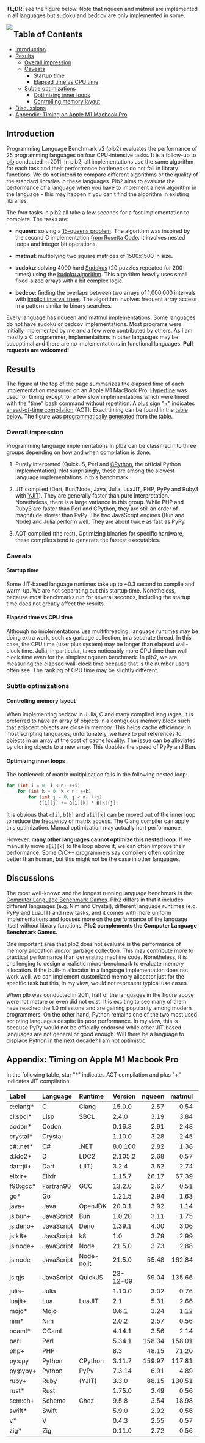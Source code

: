 **TL;DR**: see the figure below. Note that nqueen and matmul are implemented in
all languages but sudoku and bedcov are only implemented in some.

<img align="left" src="https://i.ibb.co/G9rChwK/template.png?v20">

## Table of Contents

- [Introduction](#intro)
- [Results](#result)
  - [Overall impression](#overall)
  - [Caveats](#caveat)
    - [Startup time](#startup)
	- [Elapsed time vs CPU time](#cputime)
  - [Subtle optimizations](#opt)
	- [Optimizing inner loops](#matmul)
	- [Controlling memory layout](#memlayout)
- [Discussions](#conclusion)
- [Appendix: Timing on Apple M1 Macbook Pro](#table)

## <a name="intro"></a>Introduction

Programming Language Benchmark v2 (plb2) evaluates the performance of 25
programming languages on four CPU-intensive tasks. It is a follow-up to
[plb][plb] conducted in 2011. In plb2, all implementations use the same
algorithm for each task and their performance bottlenecks do not fall in
library functions. We do not intend to compare different algorithms or the
quality of the standard libraries in these languages. Plb2 aims to
evaluate the performance of a language when you have to implement a new
algorithm in the language - this may happen if you can't find the algorithm in
existing libraries.

The four tasks in plb2 all take a few seconds for a fast implementation to
complete. The tasks are:

* **nqueen**: solving a [15-queens problem][8queen]. The algorithm was inspired
  by the second C implementation [from Rosetta Code][8qrc]. It involves nested
  loops and integer bit operations.

* **matmul**: multiplying two square matrices of 1500x1500 in size.

* **sudoku**: solving 4000 hard [Sudokus][sudoku] (20 puzzles repeated for 200
  times) using the [kudoku algorithm][kudoku]. This algorithm heavily uses
  small fixed-sized arrays with a bit complex logic.

* **bedcov**: finding the overlaps between two arrays of 1,000,000 intervals
  with [implicit interval trees][iitree]. The algorithm involves frequent
  array access in a pattern similar to binary searches.

Every language has nqueen and matmul implementations. Some languages do not
have sudoku or bedcov implementations. Most programs were initially implemented
by me and a few were contributed by others. As I am mostly a C programmer,
implementations in other languages may be suboptimal and there are no
implementations in functional languages. **Pull requests are welcomed!**

## <a name="result"></a>Results

The figure at the top of the page summarizes the elapsed time of each implementation
measured on an Apple M1 MacBook Pro. [Hyperfine][hyperfine] was used for timing
except for a few slow implementations which were timed with the "time" bash
command without repetition. A plus sign "+" indicates [ahead-of-time
compilation][aot] (AOT). Exact timing can be found in the [table below](#table). The
figure was [programmatically generated](analysis) from the table.

### <a name="overall"></a>Overall impression

Programming language implementations in plb2 can be classified into three groups
depending on how and when compilation is done:

1. Purely interpreted (QuickJS, Perl and [CPython][cpy], the official Python
   implementation). Not surprisingly, these are among the slowest language
   implementations in this benchmark.

2. JIT compiled (Dart, Bun/Node, Java, Julia, LuaJIT, PHP, PyPy and Ruby3 with
   [YJIT][yjit]). They are generally faster than pure interpretation.
   Nonetheless, there is a large variance in this group. While PHP and Ruby3
   are faster than Perl and CPython, they are still an order of magnitude
   slower than PyPy. The two JavaScript engines (Bun and Node) and Julia
   perform well. They are about twice as fast as PyPy.

3. AOT compiled (the rest). Optimizing binaries for specific hardware, these
   compilers tend to generate the fastest executables.

### <a name="caveat"></a>Caveats

#### <a name="startup"></a>Startup time

Some JIT-based language runtimes take up to ~0.3 second to compile and warm-up.
We are not separating out this startup time. Nonetheless, because most
benchmarks run for several seconds, including the startup time does not greatly
affect the results.

#### <a name="cputime"></a>Elapsed time vs CPU time

Although no implementations use multithreading, language runtimes may be doing
extra work, such as garbage collection, in a separate thread. In this case, the
CPU time (user plus system) may be longer than elapsed wall-clock time. Julia,
in particular, takes noticeably more CPU time than wall-clock time even for the
simplest nqueen benchmark. In plb2, we are measuring the elapsed wall-clock
time because that is the number users often see. The ranking of CPU time may be
slightly different.

### <a name="opt"></a>Subtle optimizations

#### <a name="memlayout"></a>Controlling memory layout

When implementing bedcov in Julia, C and many compiled languages, it is
preferred to have an array of objects in a contiguous memory block such that
adjacent objects are close in memory. This helps cache efficiency. In most
scripting languages, unfortunately, we have to put references to objects in an
array at the cost of cache locality. The issue can be alleviated by cloning
objects to a new array. This doubles the speed of PyPy and Bun.

#### <a name="matmul"></a>Optimizing inner loops

The bottleneck of matrix multiplication falls in the following nested loop:
```cpp
for (int i = 0; i < n; ++i)
    for (int k = 0; k < n; ++k)
        for (int j = 0; j < n; ++j)
            c[i][j] += a[i][k] * b[k][j];
```
It is obvious that `c[i]`, `b[k]` and `a[i][k]` can be moved out of the inner
loop to reduce the frequency of matrix access. The Clang compiler can apply
this optimization. Manual optimization may actually hurt performance.

However, **many other languages cannot optimize this nested loop.** If we
manually move `a[i][k]` to the loop above it, we can often improve their
performance. Some C/C++ programmers say compilers often optimize better than
human, but this might not be the case in other languages.

## <a name="conclusion"></a>Discussions

The most well-known and the longest running language benchmark is the [Computer
Language Benchmark Games][clbg]. Plb2 differs in that it includes different
languages (e.g. Nim and Crystal), different language runtimes (e.g. PyPy and
LuaJIT) and new tasks, and it comes with more uniform
implementations and focuses more on the performance of the language itself
without library functions. **Plb2 complements the Computer Language Benchmark
Games.**

One important area that plb2 does not evaluate is the performance of memory
allocation and/or garbage collection. This may contribute more to practical
performance than generating machine code. Nonetheless, it is challenging to
design a realistic micro-benchmark to evaluate memory allocation. If the
built-in allocator in a language implementation does not work well, we can
implement customized memory allocator just for the specific task but this, in
my view, would not represent typical use cases.

When plb was conducted in 2011, half of the languages in the figure above were
not mature or even did not exist. It is exciting to see many of them have
reached the 1.0 milestone and are gaining popularity among modern programmers.
On the other hand, Python remains one of the two most used scripting languages
despite its poor performance. In my view, this is because PyPy would not be
officially endorsed while other JIT-based languages are not general or good
enough. Will there be a language to displace Python in the next decade? I am
not optimistic.

## <a name="table"></a>Appendix: Timing on Apple M1 Macbook Pro

In the following table, star "\*" indicates AOT compilation and plus "+"
indicates JIT compilation.

|Label    |Language  |Runtime|Version| nqueen | matmul | sudoku | bedcov |
|:--------|:---------|:------|:------|-------:|-------:|-------:|-------:|
|c:clang* |C         |Clang  |15.0.0 | 2.57   | 0.54   | 1.56   | 0.84   |
|cl:sbcl* |Lisp      |SBCL   |2.4.0  | 3.19   | 3.84   |        |        |
|codon\*  |Codon     |       |0.16.3 | 2.91   | 2.48   | 3.10   |        |
|crystal* |Crystal   |       |1.10.0 | 3.28   | 2.45   | 3.14   | 0.87   |
|c#:.net* |C#        |.NET   |8.0.100| 2.82   | 1.38   | 3.12   |        |
|d:ldc2*  |D         |LDC2   |2.105.2| 2.68   | 0.57   | 1.60   |        |
|dart:jit+|Dart      |(JIT)  |3.2.4  | 3.62   | 2.74   | 3.24   |        |
|elixir+  |Elixir    |       |1.15.7 | 26.17  | 67.39  |        |        |
|f90:gcc* |Fortran90 |GCC    |13.2.0 | 2.67   | 0.51   | 1.84   |        |
|go*      |Go        |       |1.21.5 | 2.94   | 1.63   | 2.04   |        |
|java+    |Java      |OpenJDK|20.0.1 | 3.92   | 1.14   | 3.20   |        |
|js:bun+  |JavaScript|Bun    |1.0.20 | 3.11   | 1.75   | 3.07   | 2.93   |
|js:deno+ |JavaScript|Deno   |1.39.1 | 4.00   | 3.06   | 4.04   | 3.34   |
|js:k8+   |JavaScript|k8     |1.0    | 3.79   | 2.99   | 3.76   | 3.27   |
|js:node+ |JavaScript|Node   |21.5.0 | 3.73   | 2.88   | 3.77   | 3.29   |
|js:node  |JavaScript|Node-nojit|21.5.0|55.48 | 162.84 | 63.91  | 20.81  |
|js:qjs   |JavaScript|QuickJS|23-12-09|59.04  | 135.66 | 67.55  | 37.56  |
|julia+   |Julia     |       |1.10.0 | 3.02   | 0.76   | 2.35   | 1.96   |
|luajit+  |Lua       |LuaJIT |2.1    | 5.31   | 2.66   | 4.48   | 10.52  |
|mojo*    |Mojo      |       |0.6.1  | 3.24   | 1.12   |        |        |
|nim*     |Nim       |       |2.0.2  | 2.57   | 0.56   | 1.64   | 1.07   |
|ocaml*   |OCaml     |       |4.14.1 | 3.56   | 2.14   |        |        |
|perl     |Perl      |       |5.34.1 | 158.34 | 158.01 | 90.78  |        |
|php+     |PHP       |       |8.3    | 48.15  | 71.20  |        |        |
|py:cpy   |Python    |CPython|3.11.7 | 159.97 | 117.81 | 52.88  | 42.84  |
|py:pypy+ |Python    |PyPy   |7.3.14 | 6.91   | 4.89   | 8.82   | 6.27   |
|ruby+    |Ruby      |(YJIT) |3.3.0  | 88.15  | 130.51 | 52.26  |        |
|rust*    |Rust      |       |1.75.0 | 2.49   | 0.56   | 1.65   | 0.94   |
|scm:ch+  |Scheme    |Chez   |9.5.8  | 3.54   | 18.98  |        |        |
|swift*   |Swift     |       |5.9.0  | 2.92   | 0.56   | 1.78   |        |
|v*       |V         |       |0.4.3  | 2.55   | 0.57   | 1.66   | 1.23   |
|zig*     |Zig       |       |0.11.0 | 2.72   | 0.56   |        |        |

[plb]: https://github.com/attractivechaos/plb
[8queen]: https://en.wikipedia.org/wiki/Eight_queens_puzzle
[8qrc]: https://rosettacode.org/wiki/N-queens_problem#C
[sudoku]: https://en.wikipedia.org/wiki/Sudoku
[kudoku]: https://attractivechaos.github.io/plb/kudoku.html
[iitree]: https://academic.oup.com/bioinformatics/article/37/9/1315/5910546
[hyperfine]: https://github.com/sharkdp/hyperfine
[cpy]: https://en.wikipedia.org/wiki/CPython
[pypy]: https://www.pypy.org
[bun]: https://bun.sh
[luablog]: https://attractivechaos.wordpress.com/2011/01/23/amazed-by-luajit/
[yjit]: https://github.com/ruby/ruby/blob/master/doc/yjit/yjit.md
[aot]: https://en.wikipedia.org/wiki/Ahead-of-time_compilation
[clbg]: https://benchmarksgame-team.pages.debian.net/benchmarksgame/index.html
[axpy]: https://en.wikipedia.org/wiki/Basic_Linear_Algebra_Subprograms#Level_1
